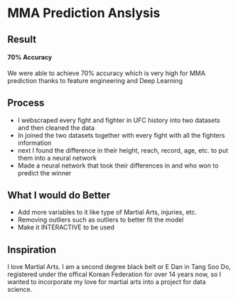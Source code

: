 # MMA Prediction Anslysis

## Result

#### 70% Accuracy

We were able to achieve 70% accuracy which is very high for MMA prediction thanks to feature engineering and Deep Learning

## Process

* I webscraped every fight and fighter in UFC history into two datasets and then cleaned the data
* In joined the two datasets together with every fight with all the fighters information
* next I found the difference in their height, reach, record, age, etc. to put them into a neural network
* Made a neural network that took their differences in and who won to predict the winner

## What I would do Better

* Add more variables to it like type of Martial Arts, injuries, etc.
* Removing outliers such as outliers to better fit the model
* Make it INTERACTIVE to be used

## Inspiration

I love Martial Arts. I am a second degree black belt or E Dan in Tang Soo Do, registered under the offical Korean Federation for over 14 years now, so I wanted to incorporate my love for martial arts into a project for data science.
